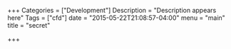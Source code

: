 +++
Categories = ["Development"]
Description = "Description appears here"
Tags = ["cfd"]
date = "2015-05-22T21:08:57-04:00"
menu = "main"
title = "secret"

+++


